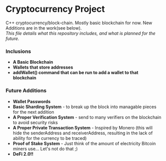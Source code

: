 # Cryptocurrency Project
C++ cryptocurrency/block-chain. Mostly basic blockchain for now. New Additions are in the work(see below).<br>
*This file details what this repository includes, and what is planned for the future.*

### Inclusions
* **A Basic Blockchain**
* **Wallets that store addresses**
* **addWallet() command that can be run to add a wallet to that blockchain**

### Future Additions
* **Wallet Passwords**
* **Basic Sharding System** - to break up the block into managable pieces for the next addition
* **A Proper Verification System** - send to many verifiers on the blockchain to avoid security risks
* **A Proper Private Transaction System** - Inspired by Monero (this will hide the senderAddress and receiverAddress, resulting in the lack of ability for the currency to be traced)
* **Proof of Stake System** - Just think of the amount of electricity Bitcoin miners use... Let's not do that ;)
* **DeFi 2.0!!**
